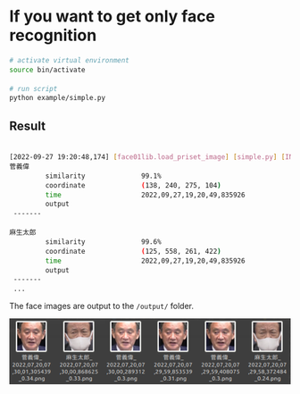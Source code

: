 # If you want to get only face recognition

```bash
# activate virtual environment
source bin/activate

# run script
python example/simple.py
```

## Result
```bash

[2022-09-27 19:20:48,174] [face01lib.load_priset_image] [simple.py] [INFO] Loading npKnown.npz
菅義偉 
         similarity              99.1% 
         coordinate              (138, 240, 275, 104) 
         time                    2022,09,27,19,20,49,835926 
         output                   
 -------

麻生太郎 
         similarity              99.6% 
         coordinate              (125, 558, 261, 422) 
         time                    2022,09,27,19,20,49,835926 
         output                   
 -------
 ...
```

The face images are output to the `/output/` folder.

![](https://raw.githubusercontent.com/yKesamaru/FACE01_SAMPLE/master/img/PASTE_IMAGE_2022-07-20-07-36-26.png)

